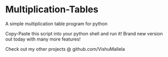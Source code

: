 # Multiplication-Tables
A simple multiplication table program for python

Copy-Paste this script into your python shell and run it!
Brand new version out today with many more features!

Check out my other projects @ github.com/VishuMallela
